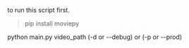 to run this script first.
>pip install moviepy

python main.py video_path (-d or --debug) or (-p or --prod)

